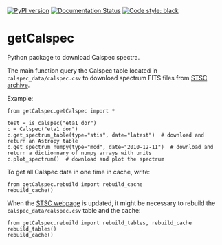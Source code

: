 [![PyPI version](https://badge.fury.io/py/getCalspec.svg)](https://badge.fury.io/py/getCalspec)
[![Documentation Status](https://readthedocs.org/projects/getcalspec/badge/?version=latest)](https://getcalspec.readthedocs.io/en/latest/?badge=latest)
[![Code style: black](https://img.shields.io/badge/code%20style-black-000000.svg)](https://github.com/psf/black)

# getCalspec
Python package to download Calspec spectra.

The main function query the Calspec table located in `calspec_data/calspec.csv`
to download spectrum FITS files from [STSC archive](https://www.stsci.edu/hst/instrumentation/reference-data-for-calibration-and-tools/astronomical-catalogs/calspec.html).

Example:
```
from getCalspec.getCalspec import *

test = is_calspec("eta1 dor")
c = Calspec("eta1 dor")
c.get_spectrum_table(type="stis", date="latest")  # download and return an Astropy table
c.get_spectrum_numpy(type="mod", date="2010-12-11")  # download and return a dictionnary of numpy arrays with units
c.plot_spectrum()  # download and plot the spectrum
```

To get all Calspec data in one time in cache, write:
```
from getCalspec.rebuild import rebuild_cache
rebuild_cache()
```

When the [STSC webpage](https://www.stsci.edu/hst/instrumentation/reference-data-for-calibration-and-tools/astronomical-catalogs/calspec) is updated,
it might be necessary to rebuild the `calspec_data/calspec.csv` table and the cache:
```
from getCalspec.rebuild import rebuild_tables, rebuild_cache
rebuild_tables()
rebuild_cache()
```
